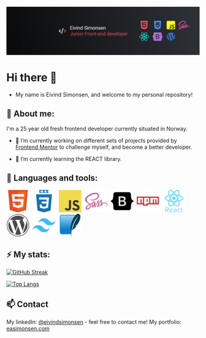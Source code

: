 ![Banner](./images/LinkedIn%20banner.jpg)

# Hi there 👋

- My name is Eivind Simonsen, and welcome to my personal repository!

## 🔭 About me:

I'm a 25 year old fresh frontend developer currently situated in Norway.

- 🔭 I’m currently working on different sets of projects provided by [Frontend Mentor](https://www.frontendmentor.io/challenges) to challenge myself, and become a better developer.

- 🌱 I’m currently learning the REACT library.

## 💬 Languages and tools:

<div>
  <img src="https://github.com/devicons/devicon/blob/master/icons/html5/html5-original.svg" title="HTML5" alt="HTML" width="60" height="60"/>&nbsp;
  <img src="https://github.com/devicons/devicon/blob/master/icons/css3/css3-plain-wordmark.svg"  title="CSS3" alt="CSS" width="60" height="60"/>&nbsp;
  <img src="https://github.com/devicons/devicon/blob/master/icons/javascript/javascript-original.svg" title="JavaScript" alt="JavaScript" width="60" height="60"/>&nbsp;
  <img src="https://github.com/devicons/devicon/blob/master/icons/sass/sass-original.svg" title="Sass" alt="Sass" width="60" height="60"/>&nbsp;
  <img src="https://github.com/devicons/devicon/blob/master/icons/bootstrap/bootstrap-plain.svg" title="Bootstrap" alt="Bootstrap" width="60" height="60"/>&nbsp;
  <img src="https://github.com/devicons/devicon/blob/master/icons/npm/npm-original-wordmark.svg" title="npm" alt="npm" width="60" height="60"/>&nbsp;
  <img src="https://github.com/devicons/devicon/blob/master/icons/react/react-original-wordmark.svg" title="React" alt="React" width="60" height="60"/>&nbsp;
  <img src="https://github.com/devicons/devicon/blob/master/icons/wordpress/wordpress-plain.svg" title="Wordpress REST api" alt="Wordpress REST api" width="60" height="60"/>&nbsp;
  <img src="https://github.com/devicons/devicon/blob/master/icons/tailwindcss/tailwindcss-plain.svg" title="Tailwind CSS" alt="Tailwind CSS" width="60" height="60"/>&nbsp;
  <img src="https://github.com/devicons/devicon/blob/master/icons/sqlite/sqlite-original.svg" title="SQLite" alt="SQLite" width="60" height="60"/>&nbsp;
</div>

## ⚡ My stats:

[![GitHub Streak](http://github-readme-streak-stats.herokuapp.com?user=eivindsimonsen&theme=dark&hide_border=true)](https://git.io/streak-stats)

[![Top Langs](https://github-readme-stats.vercel.app/api/top-langs/?username=eivindsimonsen&layout=compact&theme=vision-friendly-dark)](https://github.com/anuraghazra/github-readme-stats)

## 📫 Contact

My linkedIn: [@eivindsimonsen](https://www.linkedin.com/in/eivind-simonsen-9469121b9/) - feel free to contact me!
My portfolio: [easimonsen.com](https://www.easimonsen.com/)
